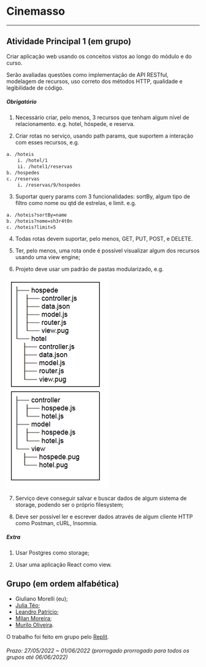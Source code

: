 # Cinemasso  

---  

## Atividade Principal 1 (em grupo)

Criar aplicação web usando os conceitos vistos ao longo do módulo e do curso.  

Serão avaliadas questões como implementação de API RESTful, modelagem de recursos, uso correto dos métodos HTTP, qualidade e legibilidade de código.  

##### Obrigatório  

1. Necessário criar, pelo menos, 3 recursos que tenham algum nível de relacionamento. e.g. hotel, hóspede, e reserva.

2. Criar rotas no serviço, usando path params, que suportem a interação com esses recursos, e.g.
```
a. /hoteis
    i. /hotel/1
    ii. /hotel1/reservas
b. /hospedes
c. /reservas
    i. /reservas/9/hospedes
```

3. Suportar query params com 3 funcionalidades: sortBy, algum tipo de filtro como nome ou qtd de estrelas, e limit. e.g.
```
a. /hoteis?sortBy=name
b. /hoteis?nome=sh3r4t0n
c. /hoteis?limit=5
```

4. Todas rotas devem suportar, pelo menos, GET, PUT, POST, e DELETE.

5. Ter, pelo menos, uma rota onde é possível visualizar algum dos recursos usando uma view engine; 

6. Projeto deve usar um padrão de pastas modularizado, e.g.

![Hierarquia de Arquivos](https://github.com/Giunossauro/IFood_Lets-Code_Sala-842/blob/master/7_Web-Front-e-Back-End/Projetos/1_Cinemasso/Images/Hierarquia-de-Arquivos.png)

7. Serviço deve conseguir salvar e buscar dados de algum sistema de storage, podendo ser o próprio filesystem;  

8. Deve ser possível ler e escrever dados através de algum cliente HTTP como Postman, cURL, Insomnia.  

##### Extra  

1. Usar Postgres como storage;  

2. Usar uma aplicação React como view.  

## Grupo (em ordem alfabética)  
- Giuliano Morelli (eu);  
- [Julia Téo](https://github.com/juructteo);  
- [Leandro Patrício](https://github.com/Leandro-Patricio);  
- [Milan Moreira](https://github.com/Milan-Cruz);  
- [Murilo Oliveira](https://github.com/akadot).  

O trabalho foi feito em grupo pelo [Replit](https://replit.com/@Giunossauro/AtvPrincipal2).  

###### Prazo: 27/05/2022 ~ 01/06/2022 (prorrogado prorrogado para todos os grupos até 06/06/2022)  
